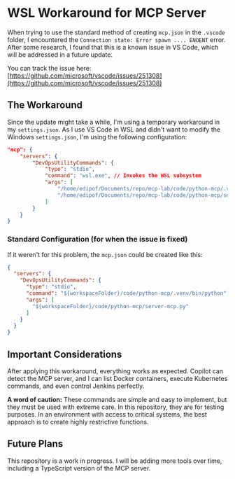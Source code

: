 # WSL Workaround for MCP Server

When trying to use the standard method of creating `mcp.json` in the `.vscode` folder, I encountered the `Connection state: Error spawn .... ENOENT` error. After some research, I found that this is a known issue in VS Code, which will be addressed in a future update.

You can track the issue here: [https://github.com/microsoft/vscode/issues/251308](https://github.com/microsoft/vscode/issues/251308)

## The Workaround

Since the update might take a while, I'm using a temporary workaround in my `settings.json`. As I use VS Code in WSL and didn't want to modify the Windows `settings.json`, I'm using the following configuration:

```json
"mcp": {
    "servers": {
        "DevOpsUtilityCommands": {
            "type": "stdio",
            "command": "wsl.exe", // Invokes the WSL subsystem
            "args": [
                "/home/edipof/Documents/repo/mcp-lab/code/python-mcp/.venv/bin/python", // Command to be executed inside WSL
                "/home/edipof/Documents/repo/mcp-lab/code/python-mcp/server-mcp.py" // Path inside WSL
            ]
        }
    }
}
```

### Standard Configuration (for when the issue is fixed)

If it weren't for this problem, the `mcp.json` could be created like this:

```json
{
  "servers": {
    "DevOpsUtilityCommands": {
      "type": "stdio",
      "command": "${workspaceFolder}/code/python-mcp/.venv/bin/python",
      "args": [
        "${workspaceFolder}/code/python-mcp/server-mcp.py"
      ]
    }
  }
}
```

## Important Considerations

After applying this workaround, everything works as expected. Copilot can detect the MCP server, and I can list Docker containers, execute Kubernetes commands, and even control Jenkins perfectly.

**A word of caution:** These commands are simple and easy to implement, but they must be used with extreme care. In this repository, they are for testing purposes. In an environment with access to critical systems, the best approach is to create highly restrictive functions.

## Future Plans

This repository is a work in progress. I will be adding more tools over time, including a TypeScript version of the MCP server.
